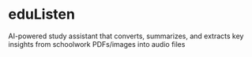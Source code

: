 # eduListen
 AI-powered study assistant that converts, summarizes, and extracts key insights from schoolwork PDFs/images into audio files
